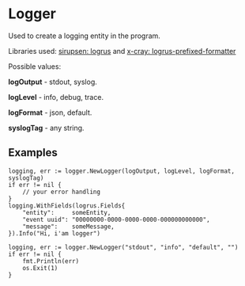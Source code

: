 # Logger

Used to create a logging entity in the program.

Libraries used:
[sirupsen: logrus](github.com/sirupsen/logrus) and [x-cray: logrus-prefixed-formatter](github.com/x-cray/logrus-prefixed-formatter)

Possible values:

**logOutput** - stdout, syslog.

**logLevel** - info, debug, trace.

**logFormat** - json, default.

**syslogTag** - any string.

## Examples

```golang
logging, err := logger.NewLogger(logOutput, logLevel, logFormat, syslogTag)
if err != nil {
    // your error handling
}
logging.WithFields(logrus.Fields{
    "entity":     someEntity,
    "event uuid": "00000000-0000-0000-0000-000000000000",
    "message":    someMessage,
}).Info("Hi, i'am logger")
```

```golang
logging, err := logger.NewLogger("stdout", "info", "default", "")
if err != nil {
    fmt.Println(err)
    os.Exit(1)
}
```
